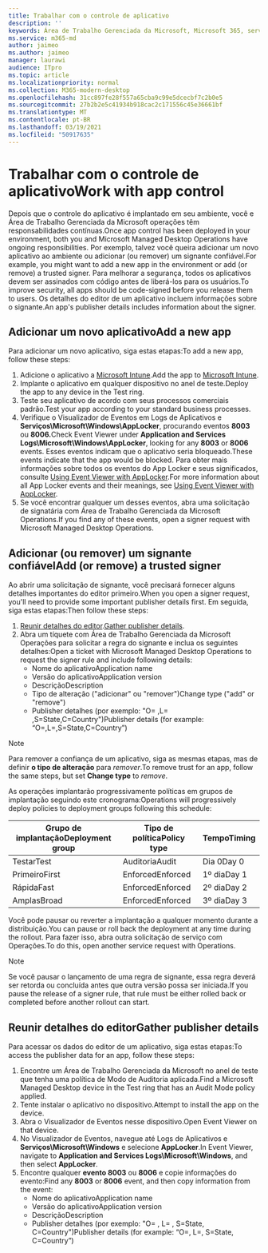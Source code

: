 ```yaml
---
title: Trabalhar com o controle de aplicativo
description: ''
keywords: Área de Trabalho Gerenciada da Microsoft, Microsoft 365, serviço, documentação
ms.service: m365-md
author: jaimeo
ms.author: jaimeo
manager: laurawi
audience: ITpro
ms.topic: article
ms.localizationpriority: normal
ms.collection: M365-modern-desktop
ms.openlocfilehash: 31cc897fe28f557a65cba9c99e5dcecbf7c2b0e5
ms.sourcegitcommit: 27b2b2e5c41934b918cac2c171556c45e36661bf
ms.translationtype: MT
ms.contentlocale: pt-BR
ms.lasthandoff: 03/19/2021
ms.locfileid: "50917635"
---
```

# <a name="work-with-app-control"></a><span data-ttu-id="957e5-103">Trabalhar com o controle de aplicativo</span><span class="sxs-lookup"><span data-stu-id="957e5-103">Work with app control</span></span>

<span data-ttu-id="957e5-104">Depois que o controle do aplicativo é implantado em seu ambiente, você e Área de Trabalho Gerenciada da Microsoft operações têm responsabilidades contínuas.</span><span class="sxs-lookup"><span data-stu-id="957e5-104">Once app control has been deployed in your environment, both you and Microsoft Managed Desktop Operations have ongoing responsibilities.</span></span> <span data-ttu-id="957e5-105">Por exemplo, talvez você queira adicionar um novo aplicativo ao ambiente ou adicionar (ou remover) um signante confiável.</span><span class="sxs-lookup"><span data-stu-id="957e5-105">For example, you might want to add a new app in the environment or add (or remove) a trusted signer.</span></span> <span data-ttu-id="957e5-106">Para melhorar a segurança, todos os aplicativos devem ser assinados com código antes de liberá-los para os usuários.</span><span class="sxs-lookup"><span data-stu-id="957e5-106">To improve security, all apps should be code-signed before you release them to users.</span></span> <span data-ttu-id="957e5-107">Os detalhes do editor de um aplicativo incluem informações sobre o signante.</span><span class="sxs-lookup"><span data-stu-id="957e5-107">An app's publisher details includes information about the signer.</span></span>


## <a name="add-a-new-app"></a><span data-ttu-id="957e5-108">Adicionar um novo aplicativo</span><span class="sxs-lookup"><span data-stu-id="957e5-108">Add a new app</span></span>

<span data-ttu-id="957e5-109">Para adicionar um novo aplicativo, siga estas etapas:</span><span class="sxs-lookup"><span data-stu-id="957e5-109">To add a new app, follow these steps:</span></span>

1. <span data-ttu-id="957e5-110">Adicione o aplicativo a [Microsoft Intune](/mem/intune/apps/apps-win32-app-management).</span><span class="sxs-lookup"><span data-stu-id="957e5-110">Add the app to [Microsoft Intune](/mem/intune/apps/apps-win32-app-management).</span></span>
2. <span data-ttu-id="957e5-111">Implante o aplicativo em qualquer dispositivo no anel de teste.</span><span class="sxs-lookup"><span data-stu-id="957e5-111">Deploy the app to any device in the Test ring.</span></span> 
3. <span data-ttu-id="957e5-112">Teste seu aplicativo de acordo com seus processos comerciais padrão.</span><span class="sxs-lookup"><span data-stu-id="957e5-112">Test your app according to your standard business processes.</span></span> 
4. <span data-ttu-id="957e5-113">Verifique o Visualizador de Eventos em Logs de Aplicativos e **Serviços\Microsoft\Windows\AppLocker**, procurando eventos **8003** ou **8006.**</span><span class="sxs-lookup"><span data-stu-id="957e5-113">Check Event Viewer under **Application and Services Logs\Microsoft\Windows\AppLocker**, looking for any **8003** or **8006** events.</span></span> <span data-ttu-id="957e5-114">Esses eventos indicam que o aplicativo seria bloqueado.</span><span class="sxs-lookup"><span data-stu-id="957e5-114">These events indicate that the app would be blocked.</span></span> <span data-ttu-id="957e5-115">Para obter mais informações sobre todos os eventos do App Locker e seus significados, consulte [Using Event Viewer with AppLocker](/windows/security/threat-protection/windows-defender-application-control/applocker/using-event-viewer-with-applocker).</span><span class="sxs-lookup"><span data-stu-id="957e5-115">For more information about all App Locker events and their meanings, see [Using Event Viewer with AppLocker](/windows/security/threat-protection/windows-defender-application-control/applocker/using-event-viewer-with-applocker).</span></span>
5. <span data-ttu-id="957e5-116">Se você encontrar qualquer um desses eventos, abra uma solicitação de signatária com Área de Trabalho Gerenciada da Microsoft Operations.</span><span class="sxs-lookup"><span data-stu-id="957e5-116">If you find any of these events, open a signer request with Microsoft Managed Desktop Operations.</span></span>

## <a name="add-or-remove-a-trusted-signer"></a><span data-ttu-id="957e5-117">Adicionar (ou remover) um signante confiável</span><span class="sxs-lookup"><span data-stu-id="957e5-117">Add (or remove) a trusted signer</span></span>

<span data-ttu-id="957e5-118">Ao abrir uma solicitação de signante, você precisará fornecer alguns detalhes importantes do editor primeiro.</span><span class="sxs-lookup"><span data-stu-id="957e5-118">When you open a signer request, you'll need to provide some important publisher details first.</span></span> <span data-ttu-id="957e5-119">Em seguida, siga estas etapas:</span><span class="sxs-lookup"><span data-stu-id="957e5-119">Then follow these steps:</span></span>

1. <span data-ttu-id="957e5-120">[Reunir detalhes do editor](#gather-publisher-details).</span><span class="sxs-lookup"><span data-stu-id="957e5-120">[Gather publisher details](#gather-publisher-details).</span></span>
2. <span data-ttu-id="957e5-121">Abra um tíquete com Área de Trabalho Gerenciada da Microsoft Operações para solicitar a regra do signante e inclua os seguintes detalhes:</span><span class="sxs-lookup"><span data-stu-id="957e5-121">Open a ticket with Microsoft Managed Desktop Operations to request the signer rule and include following details:</span></span>  
    - <span data-ttu-id="957e5-122">Nome do aplicativo</span><span class="sxs-lookup"><span data-stu-id="957e5-122">Application name</span></span> 
    - <span data-ttu-id="957e5-123">Versão do aplicativo</span><span class="sxs-lookup"><span data-stu-id="957e5-123">Application version</span></span> 
    - <span data-ttu-id="957e5-124">Descrição</span><span class="sxs-lookup"><span data-stu-id="957e5-124">Description</span></span> 
    - <span data-ttu-id="957e5-125">Tipo de alteração ("adicionar" ou "remover")</span><span class="sxs-lookup"><span data-stu-id="957e5-125">Change type ("add" or "remove")</span></span>  
    - <span data-ttu-id="957e5-126">Publisher detalhes (por exemplo: "O= <publisher name> ,L= <location> ,S=State,C=Country")</span><span class="sxs-lookup"><span data-stu-id="957e5-126">Publisher details (for example: “O=<publisher name>,L=<location>,S=State,C=Country”)</span></span> 

> [!NOTE]
> <span data-ttu-id="957e5-127">Para remover a confiança de um aplicativo, siga as mesmas etapas, mas de definir **o tipo de alteração** para *remover*.</span><span class="sxs-lookup"><span data-stu-id="957e5-127">To remove trust for an app, follow the same steps, but set **Change type** to *remove*.</span></span>

<span data-ttu-id="957e5-128">As operações implantarão progressivamente políticas em grupos de implantação seguindo este cronograma:</span><span class="sxs-lookup"><span data-stu-id="957e5-128">Operations will progressively deploy policies to deployment groups following this schedule:</span></span>


|<span data-ttu-id="957e5-129">Grupo de implantação</span><span class="sxs-lookup"><span data-stu-id="957e5-129">Deployment group</span></span>  |<span data-ttu-id="957e5-130">Tipo de política</span><span class="sxs-lookup"><span data-stu-id="957e5-130">Policy type</span></span>  |<span data-ttu-id="957e5-131">Tempo</span><span class="sxs-lookup"><span data-stu-id="957e5-131">Timing</span></span>  |
|---------|---------|---------|
|<span data-ttu-id="957e5-132">Testar</span><span class="sxs-lookup"><span data-stu-id="957e5-132">Test</span></span>     |  <span data-ttu-id="957e5-133">Auditoria</span><span class="sxs-lookup"><span data-stu-id="957e5-133">Audit</span></span>       |  <span data-ttu-id="957e5-134">Dia 0</span><span class="sxs-lookup"><span data-stu-id="957e5-134">Day 0</span></span>       |
|<span data-ttu-id="957e5-135">Primeiro</span><span class="sxs-lookup"><span data-stu-id="957e5-135">First</span></span>     | <span data-ttu-id="957e5-136">Enforced</span><span class="sxs-lookup"><span data-stu-id="957e5-136">Enforced</span></span>        | <span data-ttu-id="957e5-137">1º dia</span><span class="sxs-lookup"><span data-stu-id="957e5-137">Day 1</span></span>        |
|<span data-ttu-id="957e5-138">Rápida</span><span class="sxs-lookup"><span data-stu-id="957e5-138">Fast</span></span>     | <span data-ttu-id="957e5-139">Enforced</span><span class="sxs-lookup"><span data-stu-id="957e5-139">Enforced</span></span>        |  <span data-ttu-id="957e5-140">2º dia</span><span class="sxs-lookup"><span data-stu-id="957e5-140">Day 2</span></span>       |
|<span data-ttu-id="957e5-141">Amplas</span><span class="sxs-lookup"><span data-stu-id="957e5-141">Broad</span></span>     | <span data-ttu-id="957e5-142">Enforced</span><span class="sxs-lookup"><span data-stu-id="957e5-142">Enforced</span></span>        |  <span data-ttu-id="957e5-143">3º dia</span><span class="sxs-lookup"><span data-stu-id="957e5-143">Day 3</span></span>       |


<span data-ttu-id="957e5-144">Você pode pausar ou reverter a implantação a qualquer momento durante a distribuição.</span><span class="sxs-lookup"><span data-stu-id="957e5-144">You can pause or roll back the deployment at any time during the rollout.</span></span> <span data-ttu-id="957e5-145">Para fazer isso, abra outra solicitação de serviço com Operações.</span><span class="sxs-lookup"><span data-stu-id="957e5-145">To do this, open another service request with Operations.</span></span>

> [!NOTE]
> <span data-ttu-id="957e5-146">Se você pausar o lançamento de uma regra de signante, essa regra deverá ser retorda ou concluída antes que outra versão possa ser iniciada.</span><span class="sxs-lookup"><span data-stu-id="957e5-146">If you pause the release of a signer rule, that rule must be either rolled back or completed before another rollout can start.</span></span>

## <a name="gather-publisher-details"></a><span data-ttu-id="957e5-147">Reunir detalhes do editor</span><span class="sxs-lookup"><span data-stu-id="957e5-147">Gather publisher details</span></span>

<span data-ttu-id="957e5-148">Para acessar os dados do editor de um aplicativo, siga estas etapas:</span><span class="sxs-lookup"><span data-stu-id="957e5-148">To access the publisher data for an app, follow these steps:</span></span>

1. <span data-ttu-id="957e5-149">Encontre um Área de Trabalho Gerenciada da Microsoft no anel de teste que tenha uma política de Modo de Auditoria aplicada.</span><span class="sxs-lookup"><span data-stu-id="957e5-149">Find a Microsoft Managed Desktop device in the Test ring that has an Audit Mode policy applied.</span></span> 
2. <span data-ttu-id="957e5-150">Tente instalar o aplicativo no dispositivo.</span><span class="sxs-lookup"><span data-stu-id="957e5-150">Attempt to install the app on the device.</span></span>
3. <span data-ttu-id="957e5-151">Abra o Visualizador de Eventos nesse dispositivo.</span><span class="sxs-lookup"><span data-stu-id="957e5-151">Open Event Viewer on that device.</span></span> 
4. <span data-ttu-id="957e5-152">No Visualizador de Eventos, navegue até Logs de Aplicativos e **Serviços\Microsoft\Windows** e selecione **AppLocker**.</span><span class="sxs-lookup"><span data-stu-id="957e5-152">In Event Viewer, navigate to **Application and Services Logs\Microsoft\Windows**, and then select **AppLocker**.</span></span> 
5. <span data-ttu-id="957e5-153">Encontre qualquer **evento 8003** ou **8006** e copie informações do evento:</span><span class="sxs-lookup"><span data-stu-id="957e5-153">Find any **8003** or **8006** event, and then copy information from the event:</span></span> 
    - <span data-ttu-id="957e5-154">Nome do aplicativo</span><span class="sxs-lookup"><span data-stu-id="957e5-154">Application name</span></span> 
    - <span data-ttu-id="957e5-155">Versão do aplicativo</span><span class="sxs-lookup"><span data-stu-id="957e5-155">Application version</span></span> 
    - <span data-ttu-id="957e5-156">Descrição</span><span class="sxs-lookup"><span data-stu-id="957e5-156">Description</span></span> 
    - <span data-ttu-id="957e5-157">Publisher detalhes (por exemplo: "O= <publisher name> , L= <location> , S=State, C=Country")</span><span class="sxs-lookup"><span data-stu-id="957e5-157">Publisher details (for example: “O=<publisher name>, L=<location>, S=State, C=Country”)</span></span>